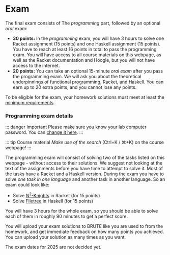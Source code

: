 # Exam

The final exam consists of The *programming* part, followed by an optional *oral* exam:

- **30 points:** In the *programming* exam, you will have 3 hours to solve one Racket assignment (15 points) and one Haskell assignment (15 points). You have to reach at least 16 points in total to pass the programming exam. You will have access to all course materials on this webpage, as well as the Racket documentation and Hoogle, but you will not have access to the internet.
- **20 points:** You can take an optional 15-minute *oral exam* after you pass the programming exam. We will ask you about the theoretical underpinnings of functional programming, Racket, and Haskell. You can earn up to 20 extra points, and you cannot lose any points.

To be eligible for the exam, your homework solutions must meet at least the [minimum requirements](/homework/#requirements).


### Programming exam details

::: danger Important
Please make sure you know your lab computer password. You can [change it
here](https://www.felk.cvut.cz/labpass/).
:::

::: tip Course material
*Make use of the search* (Ctrl+K / ⌘+K) on the course webpage!
:::

The programming exam will consist of solving two of the tasks listed on this webpage - without access to their solutions. We suggest not looking at the text of the assignments before you have time to attempt to solve it. Most of the tasks have a Racket and a Haskell version. During the exam you have to solve *one task in one language* and another task in another language. So an exam could look like:

- Solve [$N^2$-Knights](/exams/minesweeper/) in Racket (for 15 points)
- Solve [Filetree](/exams/filetree/) in Haskell (for 15 points)

You will have 3 hours for the whole exam, so you should be able to solve each of them in roughly 90
minutes to get a perfect score.

You will upload your exam solutions to BRUTE like you are used to from the homework, and get
immediate feedback on how many points you achieved. You can upload your solution as many times as
you want.

The exam dates for 2025 are not decided yet.